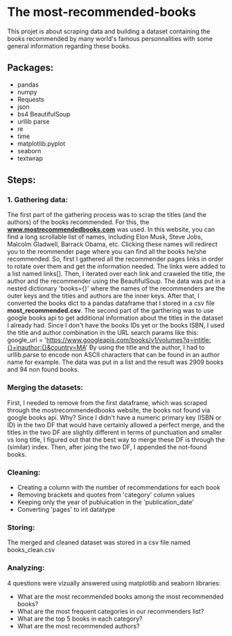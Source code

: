 # The most-recommended-books
This projet is about scraping data and building a dataset containing the books recommended by many world's famous personnalities with some general information regarding these books.
## Packages:
* pandas 
* numpy 
* Requests 
* json
* bs4 BeautifulSoup 
* urllib parse
* re
* time
* matplotlib.pyplot 
* seaborn 
* textwrap
## Steps:
### 1. Gathering data:
The first part of the gathering process was to scrap the titles (and the authors) of the books recommended. For this, the **www.mostrecommendedbooks.com** was used. In this website,  you can find a  long scrollable list of names, including Elon Musk, Steve Jobs, Malcolm Gladwell, Barrack Obama, etc. Clicking these names will redirect you to the reommender page where you can find all the books he/she recommended. So, first I  gathered all the recommender pages links in order to rotate over them and get the information needed. The links were added to a list named links[]. Then, I iterated over each link and craweled the title, the author and the recommender using the BeautifulSoup. The data was put in a nested dictionary 'books={}' where the names of the recommenders are the outer keys and the titles and authors are the inner keys.
After that, I converted the books dict to a pandas dataframe that I stored in a csv file **most_recommended.csv**.
The second part of the garthering was to use google books api to get additional information about the titles in the dataset I already had. Since I don't have the books IDs yet or the books ISBN, I used the title and author combination in the URL search params like this:
google_url = 'https://www.googleapis.com/books/v1/volumes?q=intitle:{}+inauthor:{}&country=MA'
By using the title and the author, I had to urllib.parse to encode non ASCII characters that can be found in an author name for example.
The data was put in a list and the result was 2909 books and 94 non found books.
### Merging the datasets:
First, I needed to remove from the first dataframe, which was scraped through the mostrecommendedbooks website, the books not found via google books api. Why? Since I didn't have a numeric primary key (ISBN or ID) in the two DF that would have certainly allowed a perfect merge, and the titles in the two DF are slightly different in terms of punctuation and smaller vs long title, I figured out that the best way to merge these DF is through the (similar) index. Then, after joing the two DF, I appended the not-found books.
### Cleaning:
- Creating a column with the number of recommendations for each book
- Removing brackets and  quotes from 'category' column values
- Keeping only the year of publuication in the 'publication_date'
- Converting 'pages' to int datatype
### Storing:
The merged and cleaned dataset was stored in a csv file named books_clean.csv
### Analyzing:
4 questions were vizually answered using matplotlib and seaborn libraries:
- What are the most recommended books among the most recommended books?
- What are the most frequent categories in our recommenders list?
- What are the top 5 books in each category?
- What are the most recommended authors?


